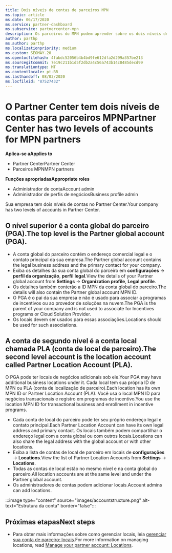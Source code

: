 ```yaml
---
title: Dois níveis de contas de parceiros MPN
ms.topic: article
ms.date: 06/17/2020
ms.service: partner-dashboard
ms.subservice: partnercenter-mpn
description: Os parceiros do MPN podem aprender sobre os dois níveis de contas no Partner Center, a conta global do parceiro (PGA) e a conta de localização do parceiro (PLA).
author: parthp
ms.author: parthp
ms.localizationpriority: medium
ms.custom: SEOMAY.20
ms.openlocfilehash: 4fabdc52056b4b4bd9fe612dfa2d299a357be213
ms.sourcegitcommit: 7e19c211b1d5f2db2a4c56a743b14c8485decd99
ms.translationtype: MT
ms.contentlocale: pt-BR
ms.lasthandoff: 08/03/2020
ms.locfileid: "87527432"
---
```

# <a name="partner-center-has-two-levels-of-accounts-for-mpn-partners"></a><span data-ttu-id="325cc-103">O Partner Center tem dois níveis de contas para parceiros MPN</span><span class="sxs-lookup"><span data-stu-id="325cc-103">Partner Center has two levels of accounts for MPN partners</span></span>

<span data-ttu-id="325cc-104">**Aplica-se a**</span><span class="sxs-lookup"><span data-stu-id="325cc-104">**Applies to**</span></span>

- <span data-ttu-id="325cc-105">Partner Center</span><span class="sxs-lookup"><span data-stu-id="325cc-105">Partner Center</span></span>
- <span data-ttu-id="325cc-106">Parceiros MPN</span><span class="sxs-lookup"><span data-stu-id="325cc-106">MPN partners</span></span>

<span data-ttu-id="325cc-107">**Funções apropriadas**</span><span class="sxs-lookup"><span data-stu-id="325cc-107">**Appropriate roles**</span></span>

- <span data-ttu-id="325cc-108">Administrador de conta</span><span class="sxs-lookup"><span data-stu-id="325cc-108">Account admin</span></span>
- <span data-ttu-id="325cc-109">Administrador de perfis de negócios</span><span class="sxs-lookup"><span data-stu-id="325cc-109">Business profile admin</span></span>


<span data-ttu-id="325cc-110">Sua empresa tem dois níveis de contas no Partner Center.</span><span class="sxs-lookup"><span data-stu-id="325cc-110">Your company has two levels of accounts in Partner Center.</span></span>

## <a name="the-top-level-is-the-partner-global-account-pga"></a><span data-ttu-id="325cc-111">O nível superior é a conta global do parceiro (PGA).</span><span class="sxs-lookup"><span data-stu-id="325cc-111">The top level is the Partner global account (PGA).</span></span>

- <span data-ttu-id="325cc-112">A conta global do parceiro contém o endereço comercial legal e o contato principal da sua empresa.</span><span class="sxs-lookup"><span data-stu-id="325cc-112">The Partner global account contains the legal business address and the primary contact for your company.</span></span> 
- <span data-ttu-id="325cc-113">Exiba os detalhes da sua conta global do parceiro em **configurações**  ->  **perfil da organização**, **perfil legal**.</span><span class="sxs-lookup"><span data-stu-id="325cc-113">View the details of your Partner global account from **Settings** -> **Organization profile**, **Legal profile**.</span></span>
- <span data-ttu-id="325cc-114">Os detalhes também conterão a ID MPN da conta global do parceiro.</span><span class="sxs-lookup"><span data-stu-id="325cc-114">The details will also contain the Partner global account MPN ID.</span></span> 
- <span data-ttu-id="325cc-115">O PGA é o pai da sua empresa e não é usado para associar a programas de incentivos ou ao provedor de soluções na nuvem.</span><span class="sxs-lookup"><span data-stu-id="325cc-115">The PGA is the parent of your company and is not used to associate for Incentives programs or Cloud Solution Provider.</span></span> 
- <span data-ttu-id="325cc-116">Os locais devem ser usados para essas associações.</span><span class="sxs-lookup"><span data-stu-id="325cc-116">Locations should be used for such associations.</span></span>

## <a name="the-second-level-account-is-the-location-account-called-partner-location-account-pla"></a><span data-ttu-id="325cc-117">A conta de segundo nível é a conta local chamada PLA (conta de local de parceiro).</span><span class="sxs-lookup"><span data-stu-id="325cc-117">The second level account is the location account called Partner Location Account (PLA).</span></span>

<span data-ttu-id="325cc-118">O PGA pode ter locais de negócios adicionais sob ele.</span><span class="sxs-lookup"><span data-stu-id="325cc-118">Your PGA may have additional business locations under it.</span></span> <span data-ttu-id="325cc-119">Cada local tem sua própria ID de MPN ou PLA (conta de localização de parceiro).</span><span class="sxs-lookup"><span data-stu-id="325cc-119">Each location has its own MPN ID or Partner Location Account (PLA).</span></span> <span data-ttu-id="325cc-120">Você usa o local MPN ID para negócios transacionais e registro em programas de incentivo.</span><span class="sxs-lookup"><span data-stu-id="325cc-120">You use the location MPN ID for transactional business and enrollment in incentive programs.</span></span>

- <span data-ttu-id="325cc-121">Cada conta de local do parceiro pode ter seu próprio endereço legal e contato principal.</span><span class="sxs-lookup"><span data-stu-id="325cc-121">Each Partner Location Account can have its own legal address and primary contact.</span></span> <span data-ttu-id="325cc-122">Os locais também podem compartilhar o endereço legal com a conta global ou com outros locais.</span><span class="sxs-lookup"><span data-stu-id="325cc-122">Locations can also share the legal address with the global account or with other locations.</span></span>
- <span data-ttu-id="325cc-123">Exiba a lista de contas de local de parceiro em locais de **configurações**  ->  **Locations**.</span><span class="sxs-lookup"><span data-stu-id="325cc-123">View the list of Partner Location Accounts from **Settings** -> **Locations**.</span></span>
- <span data-ttu-id="325cc-124">Todas as contas de local estão no mesmo nível e na conta global do parceiro.</span><span class="sxs-lookup"><span data-stu-id="325cc-124">All location accounts are at the same level and under the Partner global account.</span></span>
- <span data-ttu-id="325cc-125">Os administradores de contas podem adicionar locais.</span><span class="sxs-lookup"><span data-stu-id="325cc-125">Account admins can add locations.</span></span>

:::image type="content" source="images/accountstructure.png" alt-text="Estrutura da conta" border="false":::

## <a name="next-steps"></a><span data-ttu-id="325cc-127">Próximas etapas</span><span class="sxs-lookup"><span data-stu-id="325cc-127">Next steps</span></span>

- <span data-ttu-id="325cc-128">Para obter mais informações sobre como gerenciar locais, leia [gerenciar sua conta de parceiro: locais](manage-locations.md).</span><span class="sxs-lookup"><span data-stu-id="325cc-128">For more information on managing locations, read [Manage your partner account: Locations](manage-locations.md).</span></span>
